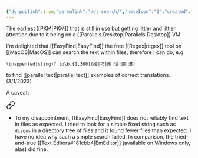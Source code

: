 ```yaml
---
{"dg-publish":true,"permalink":"/dt-search/","noteIcon":"2","created":"","updated":""}
---
```



The earliest [[PKM\|PKM]] that is still in use but getting littler and littler attention due to it being on a [[Parallels Desktop\|Parallels Desktop]] VM.

I'm delighted that [[EasyFind\|EasyFind]] the free [[Regex\|regex]] tool on [[MacOS\|MacOS]] can search the text within files, therefore I can do, e.g.

`\bhappen(ed|s|ing)? to\b.{1,300}(碰|巧|剛|恰|適|湊)`

to find [[parallel text\|parallel text]] examples of correct translations. (3/1/2023)

A caveat: 
<div class="transclusion internal-embed is-loaded"><a class="markdown-embed-link" href="/10-dailynotes/2023-04-24/#a2e99b" aria-label="Open link"><svg xmlns="http://www.w3.org/2000/svg" width="24" height="24" viewBox="0 0 24 24" fill="none" stroke="currentColor" stroke-width="2" stroke-linecap="round" stroke-linejoin="round" class="svg-icon lucide-link"><path d="M10 13a5 5 0 0 0 7.54.54l3-3a5 5 0 0 0-7.07-7.07l-1.72 1.71"></path><path d="M14 11a5 5 0 0 0-7.54-.54l-3 3a5 5 0 0 0 7.07 7.07l1.71-1.71"></path></svg></a><div class="markdown-embed">



- To my disappointment, [[EasyFind\|EasyFind]] does not reliably find text in files as expected. I tried to look for a simple fixed string such as `disqus` in a directory tree of files and it found fewer files than expected. I have no idea why such a simple search failed. In comparison, the tried-and-true [[Text Editors#^81cbb4\|EmEditor]] (available on Windows only, alas) did fine. 

</div></div>
